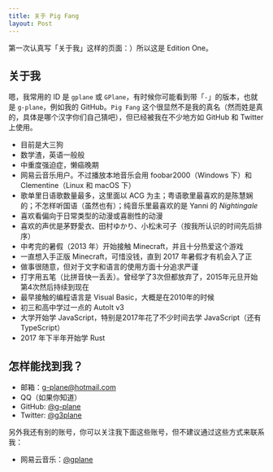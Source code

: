 ```yaml
---
title: 关于 Pig Fang
layout: Post
---
```


第一次认真写「关于我」这样的页面：）所以这是 Edition One。

## 关于我

嗯，我常用的 ID 是 `gplane` 或 `GPlane`，有时候你可能看到带「`-`」的版本，也就是 `g-plane`，例如我的 GitHub。`Pig Fang` 这个很显然不是我的真名（然而姓是真的，具体是哪个汉字你们自己猜吧），但已经被我在不少地方如 GitHub 和 Twitter 上使用。

- 目前是大三狗
- 数学渣，英语一般般
- 中重度强迫症，懒癌晚期
- 网易云音乐用户。不过播放本地音乐会用 foobar2000（Windows 下）和 Clementine（Linux 和 macOS 下）
- 歌单里日语歌数量最多，这里面以 ACG 为主；粤语歌里最喜欢的是陈慧娴的；不怎样听国语（虽然也有）；纯音乐里最喜欢的是 Yanni 的 *Nightingale*
- 喜欢看偏向于日常类型的动漫或喜剧性的动漫
- 喜欢的声优是茅野愛衣、田村ゆかり、小松未可子（按我所认识的时间先后排序）
- 中考完的暑假（2013 年）开始接触 Minecraft，并且十分热爱这个游戏
- 一直想入手正版 Minecraft，可惜没钱，直到 2017 年暑假才有机会入了正
- 做事很随意，但对于文字和语言的使用方面十分追求严谨
- 打字用五笔（比拼音快一丢丢）。曾经学了3次但都放弃了，2015年元旦开始第4次然后持续到现在
- 最早接触的编程语言是 Visual Basic，大概是在2010年的时候
- 初三和高中学过一点的 AutoIt v3
- 大学开始学 JavaScript，特别是2017年花了不少时间去学 JavaScript（还有 TypeScript）
- 2017 年下半年开始学 Rust

## 怎样能找到我？

- 邮箱：[g-plane@hotmail.com](mailto:g-plane@hotmail.com)
- QQ（如果你知道）
- GitHub: [@g-plane](https://github.com/g-plane)
- Twitter: [@g3plane](https://twitter.com/g3plane)

另外我还有别的账号，你可以关注我下面这些账号，但不建议通过这些方式来联系我：

- 网易云音乐：[@gplane](http://music.163.com/#/user/home?id=62126971)
